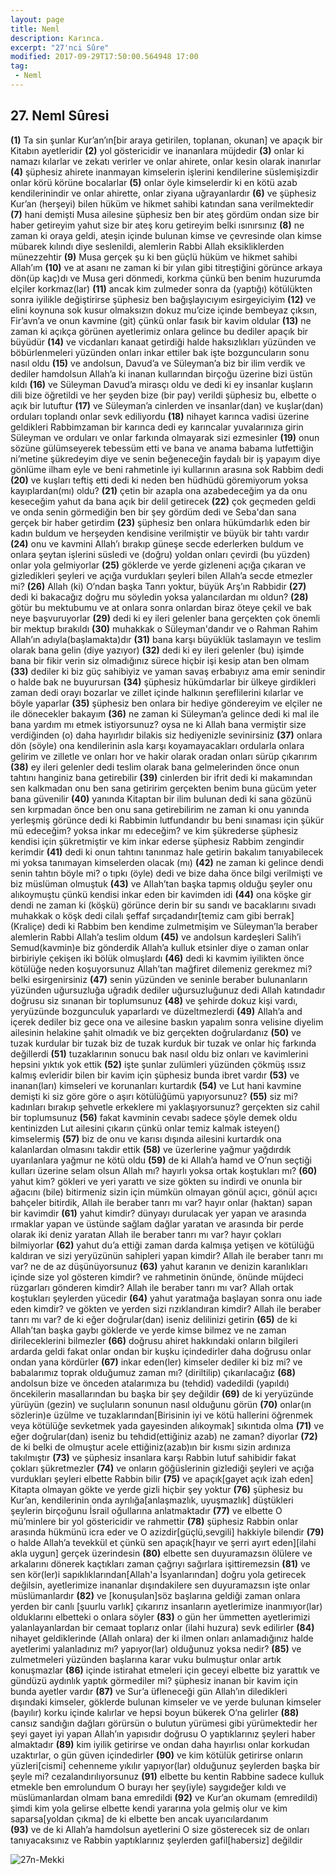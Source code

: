 ```yaml
---
layout: page
title: Neml
description: Karınca.
excerpt: "27'nci Sûre"
modified: 2017-09-29T17:50:00.564948 17:00
tag: 
 - Neml
---
```


## 27. Neml Sûresi

**(1)** Ta sin şunlar Kur’an’ın[bir araya getirilen, toplanan, okunan] ve apaçık bir Kitabın ayetleridir 
**(2)** yol göstericidir ve inananlara müjdedir
**(3)** onlar ki namazı kılarlar ve zekatı verirler ve onlar ahirete, onlar kesin olarak inanırlar
**(4)** şüphesiz ahirete inanmayan kimselerin işlerini kendilerine süslemişizdir onlar körü körüne bocalarlar
**(5)** onlar öyle kimselerdir ki en kötü azab kendilerinindir ve onlar ahirette, onlar ziyana uğrayanlardır
**(6)** ve şüphesiz Kur’an (herşeyi) bilen hüküm ve hikmet sahibi katından sana verilmektedir 
**(7)** hani demişti Musa ailesine şüphesiz ben bir ateş gördüm ondan  size bir haber getireyim yahut size bir ateş koru getireyim belki ısınırsınız
**(8)** ne zaman ki oraya geldi, ateşin içinde bulunan kimse ve çevresinde olan kimse mübarek kılındı diye seslenildi, alemlerin Rabbi Allah eksikliklerden münezzehtir 
**(9)** Musa gerçek şu ki ben güçlü hüküm ve hikmet sahibi Allah’ım 
**(10)** ve at asanı ne zaman ki bir yılan gibi titreştiğini görünce arkaya dön(üp kaç)dı ve Musa geri dönmedi, korkma çünkü ben benim  huzurumda elçiler korkmaz(lar)
**(11)** ancak kim zulmeder sonra da (yaptığı) kötülükten sonra iyilikle değiştirirse şüphesiz ben bağışlayıcıyım esirgeyiciyim
**(12)** ve elini koynuna sok kusur olmaksızın dokuz mu’cize içinde bembeyaz çıksın, Fir’avn’a ve onun kavmine (git) çünkü onlar fasık bir kavim oldular
**(13)** ne zaman ki açıkça görünen ayetlerimiz onlara gelince bu dediler apaçık bir büyüdür
**(14)** ve vicdanları kanaat getirdiği halde haksızlıkları yüzünden ve böbürlenmeleri yüzünden onları inkar ettiler bak işte bozguncuların sonu nasıl oldu
**(15)** ve andolsun, Davud’a ve Süleyman’a biz bir ilim verdik ve dediler hamdolsun Allah’a ki inanan kullarından birçoğu üzerine bizi üstün kıldı
**(16)** ve Süleyman Davud’a mirasçı oldu ve dedi ki ey insanlar kuşların dili bize öğretildi ve her şeyden bize (bir pay) verildi şüphesiz bu, elbette o açık bir lutuftur
**(17)** ve Süleyman’a cinlerden ve insanlar(dan) ve kuşlar(dan) orduları toplandı onlar sevk ediliyordu
**(18)** nihayet karınca vadisi üzerine geldikleri Rabbimzaman bir karınca dedi ey karıncalar yuvalarınıza girin Süleyman ve orduları ve onlar farkında olmayarak sizi ezmesinler 
**(19)** onun sözüne gülümseyerek tebessüm etti ve bana ve anama babama lutfettiğin ni’metine şükredeyim diye ve senin beğeneceğin faydalı bir iş yapayım diye gönlüme ilham eyle ve beni rahmetinle iyi kullarının arasına sok Rabbim dedi 
**(20)** ve kuşları teftiş etti dedi ki neden ben hüdhüdü göremiyorum yoksa kayıplardan(mı) oldu?
**(21)** çetin bir azapla ona azabedeceğim ya da onu keseceğim yahut da bana açık bir delil getirecek 
**(22)** çok geçmeden geldi ve onda senin görmediğin ben bir şey gördüm dedi ve Seba'dan sana gerçek bir haber getirdim 
**(23)** şüphesiz ben onlara hükümdarlık eden bir kadın buldum ve herşeyden kendisine verilmiştir ve büyük bir tahtı vardır 
**(24)** onu ve kavmini Allah’ı bırakıp güneşe secde ederlerken buldum ve onlara şeytan işlerini süsledi ve (doğru) yoldan onları çevirdi (bu yüzden) onlar yola gelmiyorlar
**(25)** göklerde ve yerde gizleneni açığa çıkaran ve gizledikleri şeyleri ve açığa vurdukları şeyleri bilen Allah’a secde etmezler mi? 
**(26)** Allah (ki) O’ndan başka Tanrı yoktur, büyük Arş’ın Rabbidir
**(27)** dedi ki bakacağız doğru mu söyledin yoksa yalancılardan mı oldun?
**(28)** götür bu mektubumu ve at onlara sonra onlardan biraz öteye çekil ve bak neye başvuruyorlar 
**(29)** dedi ki ey ileri gelenler bana gerçekten çok önemli bir mektup bırakıldı 
**(30)** muhakkak o Süleyman'dandır ve o Rahman Rahim Allah’ın adıyla(başlamakta)dır 
**(31)** bana karşı büyüklük taslamayın ve teslim olarak bana gelin (diye yazıyor) 
**(32)** dedi ki ey ileri gelenler (bu) işimde bana bir fikir verin siz olmadığınız sürece hiçbir işi kesip atan ben olmam 
**(33)** dediler ki biz güç sahibiyiz ve yaman savaş erbabıyız ama emir senindir o halde bak ne buyurursan
**(34)** şüphesiz hükümdarlar bir ülkeye girdikleri zaman dedi orayı bozarlar ve zillet içinde halkının şereflilerini kılarlar ve böyle yaparlar
**(35)** şüphesiz ben onlara bir hediye göndereyim ve elçiler ne ile dönecekler bakayım 
**(36)** ne zaman ki Süleyman’a gelince dedi ki mal ile bana yardım mı etmek istiyorsunuz? oysa ne ki Allah bana vermiştir size verdiğinden (o) daha hayırlıdır bilakis siz hediyenizle sevinirsiniz
**(37)** onlara dön (söyle) ona kendilerinin asla karşı koyamayacakları ordularla onlara gelirim ve zilletle ve onları hor ve hakir olarak oradan onları sürüp çıkarırım 
**(38)** ey ileri gelenler dedi teslim olarak bana gelmelerinden önce onun tahtını hanginiz bana getirebilir
**(39)** cinlerden bir ifrit dedi ki makamından sen kalkmadan onu ben sana getiririm gerçekten benim buna gücüm yeter bana güvenilir
**(40)** yanında Kitaptan bir ilim bulunan dedi ki sana gözünü sen kırpmadan önce ben onu sana getirebilirim ne zaman ki onu yanında yerleşmiş görünce dedi ki Rabbimin lutfundandır bu beni sınaması için şükür mü edeceğim? yoksa inkar mı edeceğim? ve kim şükrederse şüphesiz kendisi için şükretmiştir ve kim inkar ederse şüphesiz Rabbim zengindir kerimdir
**(41)** dedi ki onun tahtını tanınmaz hale getirin bakalım tanıyabilecek mi yoksa tanımayan kimselerden olacak (mı) 
**(42)** ne zaman ki gelince dendi senin tahtın böyle mi? o tıpkı (öyle) dedi ve bize daha önce bilgi verilmişti ve biz müslüman olmuştuk
**(43)** ve Allah’tan başka tapmış olduğu şeyler onu alıkoymuştu çünkü kendisi inkar eden bir kavimden idi
**(44)** ona köşke gir dendi ne zaman ki (köşkü) görünce derin bir su sandı ve bacaklarını sıvadı muhakkak o köşk dedi cilalı şeffaf sırçadandır[temiz cam gibi berrak] (Kraliçe) dedi ki Rabbim ben kendime zulmetmişim ve Süleyman’la beraber alemlerin Rabbi Allah’a teslim oldum 
**(45)** ve andolsun kardeşleri Salih’i Semud(kavmin)e biz gönderdik Allah’a kulluk etsinler diye o zaman onlar birbiriyle çekişen iki bölük olmuşlardı 
**(46)** dedi ki kavmim iyilikten önce kötülüğe neden koşuyorsunuz Allah’tan mağfiret dilemeniz gerekmez mi? belki esirgenirsiniz
**(47)** senin yüzünden ve seninle beraber bulunanların yüzünden uğursuzluğa uğradık dediler uğursuzluğunuz dedi Allah katındadır doğrusu siz sınanan bir toplumsunuz
**(48)** ve şehirde dokuz kişi vardı, yeryüzünde bozgunculuk yaparlardı ve düzeltmezlerdi
**(49)** Allah’a and içerek dediler biz gece ona ve ailesine baskın yapalım sonra velisine diyelim ailesinin helakine şahit olmadık ve biz gerçekten doğrulardanız
**(50)** ve tuzak kurdular bir tuzak biz de tuzak kurduk bir tuzak ve onlar hiç farkında değillerdi
**(51)** tuzaklarının sonucu bak nasıl oldu biz onları ve kavimlerini hepsini yıktık yok ettik
**(52)** işte şunlar zulümleri yüzünden çökmüş ıssız kalmış evleridir bilen bir kavim için şüphesiz bunda ibret vardır
**(53)** ve inanan(ları) kimseleri ve korunanları kurtardık 
**(54)** ve Lut hani kavmine demişti ki siz göre göre o aşırı kötülüğümü yapıyorsunuz?
**(55)** siz mi? kadınları bırakıp şehvetle erkeklere mi yaklaşıyorsunuz? gerçekten siz cahil bir toplumsunuz
**(56)** fakat kavminin cevabı sadece şöyle demek oldu kentinizden Lut ailesini çıkarın çünkü onlar temiz kalmak isteyen() kimselermiş
**(57)** biz de onu ve karısı dışında ailesini kurtardık ona kalanlardan olmasını takdir ettik 
**(58)** ve üzerlerine yağmur yağdırdık uyarılanlara yağmur ne kötü oldu
**(59)** de ki Allah’a hamd ve O’nun seçtiği kulları üzerine selam olsun Allah mı? hayırlı yoksa ortak koştukları mı?
**(60)** yahut kim? gökleri ve yeri yarattı ve size gökten su indirdi ve onunla bir ağacını (bile) bitirmeniz sizin için mümkün olmayan gönül açıcı, gönül açıcı bahçeler bitirdik, Allah ile beraber tanrı mı var? hayır onlar (haktan) sapan bir kavimdir 
**(61)** yahut kimdir? dünyayı durulacak yer yapan ve arasında ırmaklar yapan ve üstünde sağlam dağlar yaratan ve arasında bir perde olarak iki deniz yaratan Allah ile beraber tanrı mı var? hayır çokları bilmiyorlar 
**(62)** yahut du’a ettiği zaman darda kalmışa yetişen ve kötülüğü kaldıran ve sizi yeryüzünün sahipleri yapan kimdir? Allah ile beraber tanrı mı var? ne de az düşünüyorsunuz
**(63)** yahut karanın ve denizin karanlıkları içinde size yol gösteren kimdir? ve rahmetinin önünde, önünde müjdeci rüzgarları gönderen kimdir? Allah ile beraber tanrı mı var? Allah ortak koştukları şeylerden yücedir
**(64)** yahut yaratmağa başlayan sonra onu iade eden kimdir? ve gökten ve yerden sizi rızıklandıran kimdir? Allah ile beraber tanrı mı var? de ki eğer doğrular(dan) iseniz delilinizi getirin
**(65)** de ki Allah’tan başka gaybı göklerde ve yerde kimse bilmez ve ne zaman dirileceklerini bilmezler
**(66)** doğrusu ahiret hakkındaki onların bilgileri ardarda geldi fakat onlar ondan bir kuşku içindedirler daha doğrusu onlar ondan yana kördürler
**(67)** inkar eden(ler) kimseler dediler ki biz mi? ve babalarımız toprak olduğumuz zaman mı? (diriltilip) çıkarılacağız
**(68)** andolsun bize ve önceden atalarımıza bu (tehdid) vadedildi (yapıldı) öncekilerin masallarından bu başka bir şey değildir 
**(69)** de ki yeryüzünde yürüyün (gezin) ve suçluların sonunun nasıl olduğunu görün 
**(70)** onlar(ın sözlerin)e üzülme ve tuzaklarından[Birisinin iyi ve kötü hallerini öğrenmek veya kötülüğe sevketmek yada gayesinden alıkoymak] sıkıntıda olma
**(71)** ve eğer doğrular(dan) iseniz bu tehdid(ettiğiniz azab) ne zaman? diyorlar 
**(72)** de ki belki de olmuştur acele ettiğiniz(azab)ın bir kısmı sizin ardınıza takılmıştır
**(73)** ve şüphesiz insanlara karşı Rabbin lutuf sahibidir fakat çokları şükretmezler
**(74)** ve onların göğüslerinin gizlediği şeyleri ve açığa vurdukları şeyleri elbette Rabbin bilir 
**(75)** ve apaçık[gayet açık izah eden] Kitapta olmayan gökte ve yerde gizli hiçbir şey yoktur 
**(76)** şüphesiz bu Kur’an, kendilerinin onda ayrılığa[anlaşmazlık, uyuşmazlık] düştükleri şeylerin birçoğunu İsrail oğullarına anlatmaktadır
**(77)** ve elbette O mü’minlere bir yol göstericidir ve rahmettir
**(78)** şüphesiz Rabbin onlar arasında hükmünü icra eder ve O azizdir[güçlü,sevgili] hakkiyle bilendir
**(79)** o halde Allah’a tevekkül et çünkü sen apaçık[hayır ve şerri ayırt eden][ilahi akla uygun] gerçek üzerindesin
**(80)** elbette sen duyuramazsın ölülere ve arkalarını dönerek kaçtıkları zaman çağrıyı sağırlara işittiremezsin
**(81)** ve sen kör(ler)i sapıklıklarından[Allah'a İsyanlarından] doğru yola getirecek değilsin, ayetlerimize inananlar dışındakilere sen duyuramazsın işte onlar müslümanlardır
**(82)** ve [konuşulan]söz başlarına geldiği zaman onlara yerden bir canlı [şuurlu varlık] çıkarırız insanların ayetlerimize inanmıyor(lar) olduklarını elbetteki o onlara söyler
**(83)** o gün her ümmetten ayetlerimizi yalanlayanlardan bir cemaat toplarız onlar (ilahi huzura) sevk edilirler
**(84)** nihayet geldiklerinde (Allah onlara) der ki ilmen onları anlamadığınız halde ayetlerimi yalanladınız mı? yapıyor(lar) olduğunuz yoksa nedir? 
**(85)** ve zulmetmeleri yüzünden başlarına karar vuku bulmuştur onlar artık konuşmazlar
**(86)** içinde istirahat etmeleri için geceyi elbette biz yarattık ve gündüzü aydınlık yaptık görmediler mi? şüphesiz inanan bir kavim için bunda ayetler vardır
**(87)** ve Sur’a üfleneceği gün Allah’ın diledikleri dışındaki kimseler, göklerde bulunan kimseler ve ve yerde bulunan kimseler (bayılır) korku içinde kalırlar ve hepsi boyun bükerek O’na gelirler 
**(88)** cansız sandığın dağları görürsün o bulutun yürümesi gibi yürümektedir her şeyi gayet iyi yapan Allah’ın yapısıdır doğrusu O yaptıklarınız şeyleri haber almaktadır
**(89)** kim iyilik getirirse ve ondan daha hayırlısı onlar korkudan uzaktırlar, o gün güven içindedirler
**(90)** ve kim kötülük getirirse onların yüzleri[cismi] cehenneme yıkılır yapıyor(lar) olduğunuz şeylerden başka bir şeyle mi? cezalandırılıyorsunuz
**(91)** elbette bu kentin Rabbine sadece kulluk etmekle ben emrolundum O burayı her şey(iyle) saygıdeğer kıldı ve müslümanlardan olmam bana emredildi 
**(92)** ve Kur’an okumam (emredildi) şimdi kim yola gelirse elbette kendi yararına yola gelmiş olur ve kim saparsa[yoldan çıkma] de ki elbette ben ancak uyarıcılardanım	
**(93)** ve de ki Allah’a hamdolsun ayetlerini O size gösterecek siz de onları tanıyacaksınız ve Rabbin yaptıklarınız şeylerden gafil[habersiz] değildir 

![27n-Mekki]({{site.url}}/images/ayrac-muhur.png)
